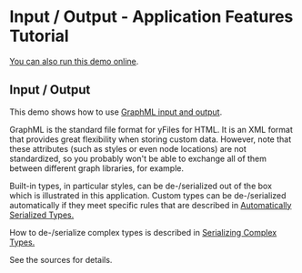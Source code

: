 <!--
 //////////////////////////////////////////////////////////////////////////////
 // @license
 // This demo file is part of yFiles for HTML 2.3.0.3.
 // Use is subject to license terms.
 //
 // Copyright (c) 2000-2020 by yWorks GmbH, Vor dem Kreuzberg 28,
 // 72070 Tuebingen, Germany. All rights reserved.
 //
 //////////////////////////////////////////////////////////////////////////////
-->
# Input / Output - Application Features Tutorial

[You can also run this demo online](https://live.yworks.com/demos/03-tutorial-application-features/input-output/index.html).

## Input / Output

This demo shows how to use [GraphML input and output](https://docs.yworks.com/yfileshtml/#/dguide/io-loading_saving).

GraphML is the standard file format for yFiles for HTML. It is an XML format that provides great flexibility when storing custom data. However, note that these attributes (such as styles or even node locations) are not standardized, so you probably won't be able to exchange all of them between different graph libraries, for example.

Built-in types, in particular styles, can be de-/serialized out of the box which is illustrated in this application. Custom types can be de-/serialized automatically if they meet specific rules that are described in [Automatically Serialized Types.](https://docs.yworks.com/yfileshtml/#/dguide/customizing_io_automatic-serialization)

How to de-/serialize complex types is described in [Serializing Complex Types.](https://docs.yworks.com/yfileshtml/#/dguide/customizing_io_serialization_complex-types)

See the sources for details.
